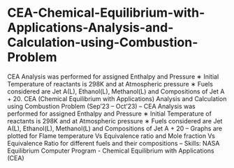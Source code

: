 # CEA-Chemical-Equilibrium-with-Applications-Analysis-and-Calculation-using-Combustion-Problem
CEA Analysis was performed for assigned Enthalpy and Pressure ∗ Initial Temperature of reactants is 298K and at Atmospheric pressure ∗ Fuels considered are Jet A(L), Ethanol(L), Methanol(L) and Compositions of Jet A + 20.
CEA (Chemical Equilibrium with Applications) Analysis and Calculation using Combustion Problem
(Sep’23 – Oct’23)
– CEA Analysis was performed for assigned Enthalpy and Pressure
∗ Initial Temperature of reactants is 298K and at Atmospheric pressure
∗ Fuels considered are Jet A(L), Ethanol(L), Methanol(L) and Compositions of Jet A + 20
– Graphs are plotted for Flame temperature Vs Equivalence ratio and Mole fraction Vs Equivalence Ratio for
different fuels and their compositions
– Skills: NASA Equilibrium Computer Program - Chemical Equilibrium with Applications (CEA)
